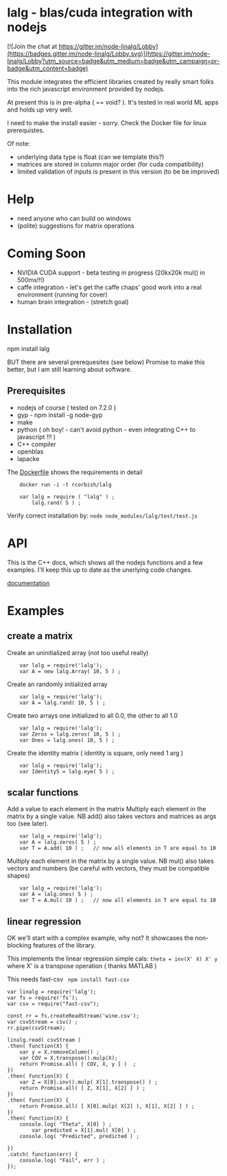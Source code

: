 # lalg - blas/cuda integration with nodejs

[![Join the chat at https://gitter.im/node-linalg/Lobby](https://badges.gitter.im/node-linalg/Lobby.svg)](https://gitter.im/node-linalg/Lobby?utm_source=badge&utm_medium=badge&utm_campaign=pr-badge&utm_content=badge)

This module integrates the efficient libraries created by really smart folks
into the rich javascript environment provided by nodejs. 

At present this is in pre-alpha ( == void? ). It's tested in real world ML
apps and holds up very well. 

I need to make the install easier - sorry. Check the Docker file for linux
prerequistes. 

Of note:

* underlying data type is float (can we template this?)
* matrices are stored in column major order (for cuda compatibility) 
* limited validation of inputs is present in this version (to be be improved) 

# Help
* need anyone who can build on windows
* (polite) suggestions for matrix operations

# Coming Soon
* NVIDIA CUDA support - beta testing in progress (20kx20k mul() in 500ms!!!)
* caffe integration - let's get the caffe chaps' good work into a real environment (running for cover)
* human brain integration - (stretch goal)

# Installation

npm install lalg

BUT  there are several prerequesites (see below)
Promise to make this better, but I am still learning about software.

## Prerequisites

* nodejs of course ( tested on 7.2.0 )
* gyp - npm install -g node-gyp
* make
* python ( oh boy! - can't avoid python - even integrating C++ to javascript !!! )
* C++ compiler 
* openblas  
* lapacke 

The [Dockerfile](https://github.com/rcorbish/node-linalg/blob/master/Dockerfile) shows the requirements in detail

```
	docker run -i -t rcorbish/lalg 
```

```
	var lalg = require ( "lalg" ) ;
        lalg.rand( 5 ) ;
```

Verify correct installation by: ``` node node_modules/lalg/test/test.js ```

# API 

This is the C++ docs, which shows all the nodejs functions and a few
examples. I'll keep this up to date as the unerlying code changes.

[documentation](https://rcorbish.ydns.eu/lalg/classWrappedArray.html)

# Examples

## create a matrix

Create an uninitialized array (not too useful really)
```
	var lalg = require('lalg');
	var A = new lalg.Array( 10, 5 ) ;
```

Create an randomly initialized array
```
	var lalg = require('lalg');
	var A = lalg.rand( 10, 5 ) ;
```

Create two arrays one initialized to all 0.0, the other to all 1.0
```
	var lalg = require('lalg');
	var Zeros = lalg.zeros( 10, 5 ) ;
	var Ones = lalg.ones( 10, 5 ) ;
```

Create the identity matrix ( identity is square, only need 1 arg )
```
	var lalg = require('lalg');
	var Identity5 = lalg.eye( 5 ) ;
```

## scalar functions

Add a value to each element in the matrix
Multiply each element in the matrix by a single value. NB add() also
takes vectors and matrices as args too (see later).

```
	var lalg = require('lalg');
	var A = lalg.zeros( 5 ) ;
	var T = A.add( 10 ) ;   // now all elements in T are equal to 10
```

Multiply each element in the matrix by a single value. NB mul() also
takes vectors and numbers (be careful with vectors, they must be
compatible shapes)
```
	var lalg = require('lalg');
	var A = lalg.ones( 5 ) ;
	var T = A.mul( 10 ) ;   // now all elements in T are equal to 10
```


## linear regression 
OK we'll start with a complex example, why not? It showcases the non-blocking 
features of the library. 

This implements the linear regression simple cals: ``` theta = inv(X' X) X' y ```
where X' is a transpose operation ( thanks MATLAB )

This needs fast-csv ``` npm install fast-csv```

```
var linalg = require('lalg');
var fs = require('fs');
var csv = require("fast-csv");

const rr = fs.createReadStream('wine.csv');
var csvStream = csv() ;
rr.pipe(csvStream);

linalg.read( csvStream ) 
.then( function(X) { 
  	var y = X.removeColumn() ;
	var COV = X.transpose().mulp(X);
	return Promise.all( [ COV, X, y ] )  ;
})
.then( function(X) { 
	var Z = X[0].inv().mulp( X[1].transpose() ) ;
	return Promise.all( [ Z, X[1], X[2] ] ) ;
})
.then( function(X) { 
	return Promise.all( [ X[0].mulp( X[2] ), X[1], X[2] ] ) ;
})
.then( function(X) { 
	console.log( "Theta", X[0] ) ;
        var predicted = X[1].mul( X[0] ) ;
	console.log( "Predicted", predicted ) ;
	
})
.catch( function(err) {
	console.log( "Fail", err ) ;
});

```

